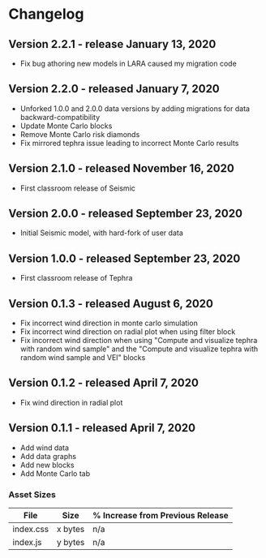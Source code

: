# Changelog

## Version 2.2.1 - release January 13, 2020

- Fix bug athoring new models in LARA caused my migration code

## Version 2.2.0 - released January 7, 2020

- Unforked 1.0.0 and 2.0.0 data versions by adding migrations for data backward-compatibility
- Update Monte Carlo blocks
- Remove Monte Carlo risk diamonds
- Fix mirrored tephra issue leading to incorrect Monte Carlo results

## Version 2.1.0 - released November 16, 2020

- First classroom release of Seismic

## Version 2.0.0 - released September 23, 2020

- Initial Seismic model, with hard-fork of user data

## Version 1.0.0 - released September 23, 2020

- First classroom release of Tephra

## Version 0.1.3 - released August 6, 2020

- Fix incorrect wind direction in monte carlo simulation
- Fix incorrect wind direction on radial plot when using filter block
- Fix incorrect wind direction when using "Compute and visualize tephra with random wind sample" and the "Compute and visualize tephra with random wind sample and VEI" blocks

## Version 0.1.2 - released April 7, 2020

- Fix wind direction in radial plot

## Version 0.1.1 - released April 7, 2020

- Add wind data
- Add data graphs
- Add new blocks
- Add Monte Carlo tab

### Asset Sizes

| File | Size | % Increase from Previous Release |
|---|---|---|
| index.css | x bytes | n/a |
| index.js | y bytes | n/a |

